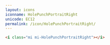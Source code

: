 ```yaml
---
layout: icons
iconname: HolePunchPortraitRight
unicode: EC12
permalink: /icon/HolePunchPortraitRight/
---
```


``` html
<i class="mi mi-HolePunchPortraitRight"></i>
```
